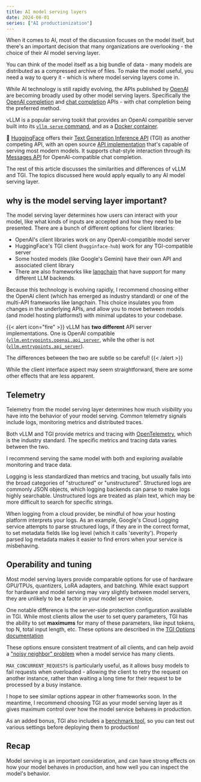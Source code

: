 ```yaml
---
title: AI model serving layers
date: 2024-08-01
series: ["AI productionization"]
---
```


When it comes to AI, most of the discussion focuses on the model itself, but
there's an important decision that many organizations are overlooking - the
choice of their AI model serving layer.

You can think of the model itself as a big bundle of data - many models are
distributed as a compressed archive of files. To make the model useful, you need
a way to query it - which is where model serving layers come in.

While AI technology is still rapidly evolving, the APIs published by
[OpenAI](https://platform.openai.com/docs/api-reference/introduction) are
becoming broadly used by other model serving layers. Specifically the [OpenAI
completion](https://platform.openai.com/docs/guides/completions) and [chat
completion](https://platform.openai.com/docs/guides/chat-completions) APIs -
with chat completion being the preferred method.

vLLM is a popular serving tookit that provides an OpenAI compatible server built
into its [`vllm serve`
command](https://docs.vllm.ai/en/latest/serving/openai_compatible_server.html),
and as a [Docker
container](https://docs.vllm.ai/en/latest/serving/deploying_with_docker.html).

:hugs: [HuggingFace](http://huggingface.co) offers their [Text Generation
Inference
API](https://huggingface.co/docs/text-generation-inference/main/en/index#) (TGI)
as another competing API, with an open source [API
implementation](https://github.com/huggingface/text-generation-inference) that's
capable of serving most modern models. It supports chat-style interaction
through its [Messages
API](https://huggingface.co/docs/text-generation-inference/main/en/messages_api#messages-api)
for OpenAI-compatible chat completion.

The rest of this article discusses the similarities and differences of vLLM
and TGI. The topics discussed here would apply equally to any AI model serving
layer.

## why is the model serving layer important?

The model serving layer determines how users can interact with your model, like
what kinds of inputs are accepted and how they need to be presented. There are a
bunch of different options for client libraries:

- OpenAI's client libraries work on any OpenAI-compatible model server
- HuggingFace's TGI client (`hugginface-hub`) work for any
TGI-compatible server
- Some hosted models (like Google's Gemini) have their own API and
associated client library
- There are also frameworks like [langchain](langchain.com) that
have support for many different LLM backends.

Because this technology is evolving rapidly, I recommend choosing either the
OpenAI client (which has emerged as industry standard) or one of the multi-API
frameworks like langchain. This choice insulates you from changes in the
underlying APIs, and allow you to move between models (and model hosting
platforms!) with minimal updates to your codebase.

{{< alert icon="fire" >}} vLLM has **two different** API server implementations.
One is OpenAI compatible
([`vllm.entrypoints.openai.api_server`](https://github.com/vllm-project/vllm/blob/main/vllm/entrypoints/openai/api_server.py),
while the other is not
([`vllm.entrypoints.api_server`](https://github.com/vllm-project/vllm/blob/main/vllm/entrypoints/api_server.py)).

The differences between the two are subtle so be careful!
{{< /alert >}}

While the client interface aspect may seem straightforward, there are some other
effects that are less apparent.

## Telemetry

Telemetry from the model serving layer determines how much *visibility* you have
into the behavior of your model serving. Common telemetry signals include logs,
monitoring metrics and distributed traces.

Both vLLM and TGI provide metrics and tracing with
[OpenTelemetry](http://opentelemetry.org), which is the industry standard. The
specific metrics and tracing data varies between the two.

I recommend serving the same model with both and exploring available monitoring
and trace data.

Logging is less standardized than metrics and tracing, but usually falls into
the broad categories of "structured" or "unstructured". Structured logs are
commonly JSON objects, which logging backends can parse to make logs highly
searchable. Unstructured logs are treated as plain text, which may be more
difficult to search for specific strings.

When logging from a cloud provider, be mindful of how your hosting platform
interprets your logs.  As an example, Google's Cloud Logging service attempts to
parse structured logs, if they are in the correct format, to set metadata fields
like log level (which it calls 'severity'). Properly parsed log metadata makes
it easier to find errors when your service is misbehaving.


## Operability and tuning

Most model serving layers provide comparable options for use of hardware
GPU/TPUs, quantizers, LoRA adapters, and batching. While exact support for
hardware and model serving may vary slightly between model servers, they are
unlikely to be a factor in your model server choice.

One notable difference is the server-side protection configuration available in
TGI. While most clients allow the user to set query parameters, TGI has the
ability to set **maximums** for many of these parameters, like input tokens, top
N, total input length, etc. These options are described in the [TGI Options
documentation](https://huggingface.co/docs/text-generation-inference/main/en/basic_tutorials/launcher#maxconcurrentrequests)

These options ensure consistent treatment of all clients, and can help avoid a
["noisy neighbor"
problem](https://learn.microsoft.com/en-us/azure/architecture/antipatterns/noisy-neighbor/noisy-neighbor)
when a model service has many clients.

`MAX_CONCURRENT_REQUESTS` is particularly useful, as it allows busy models to
fail requests when overloaded - allowing the client to retry the request on
another instance, rather than waiting a long time for their request to be
processed by a busy instance.

I hope to see similar options appear in other frameworks soon. In the meantime,
I recommend choosing TGI as your model serving layer as it gives maximum control
over how the model service behaves in production.

As an added bonus, TGI also includes a [benchmark
tool](https://github.com/huggingface/text-generation-inference/tree/main/benchmark),
so you can test out various settings before deploying them to production!

## Recap

Model serving is an important consideration, and can have strong effects on how
your model behaves in production, and how well you can inspect the model's
behavior.

